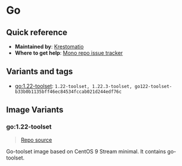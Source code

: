 # Go
## Quick reference
- **Maintained by**:
[Krestomatio](https://krestomatio.com)
- **Where to get help**:
[Mono repo issue tracker](https://github.com/krestomatio/container_builder/issues)

## Variants and tags
- [go:1.22-toolset](#go122-toolset): `1.22-toolset, 1.22.3-toolset, go122-toolset-b33b0b1135bff46ec84534fccab021d244edf76c`


## Image Variants
### go:1.22-toolset
> [Repo source](https://github.com/krestomatio/container_builder/tree/master/go/go122-toolset)

Go-toolset image based on CentOS 9 Stream minimal. It contains go-toolset.

